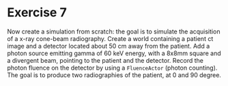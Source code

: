 # Exercise 7

Now create a simulation from scratch: the goal is to simulate the acquisition of a x-ray cone-beam radiography. Create a world containing a patient ct image and a detector located about 50 cm away from the patient. Add a photon source emitting gamma of 60 keV energy, with a 8x8mm square and a divergent beam, pointing to the patient and the detector. Record the photon fluence on the detector by using a ```FluenceActor``` (photon counting). The goal is to produce two radiographies of the patient, at 0 and 90 degree.
